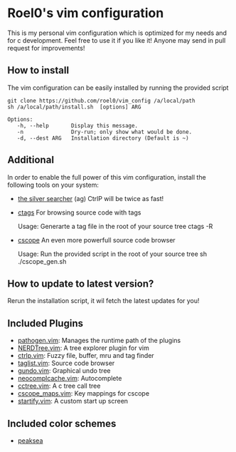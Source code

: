 # Roel0's vim configuration

This is my personal vim configuration which is optimized for my needs and for c development. Feel free to use it if you like it!
Anyone may send in pull request for improvements!


## How to install

The vim configuration can be easily installed by running the provided script

	git clone https://github.com/roel0/vim_config /a/local/path
	sh /a/local/path/install.sh  [options] ARG

	Options:
	   -h, --help       Display this message.
	   -n               Dry-run; only show what would be done.
	   -d, --dest ARG   Installation directory (Default is ~)

## Additional 

In order to enable the full power of this vim configuration, install the following tools on your system:

* [the silver searcher](https://github.com/ggreer/the_silver_searcher) (ag) CtrlP will be twice as fast! 
* [ctags](https://sourceforge.net/projects/ctags/) For browsing source code with tags

	Usage: Generarte a tag file in the root of your source tree
	ctags -R
	
* [cscope](http://cscope.sourceforge.net/) An even more powerfull source code browser

	Usage: Run the provided script in the root of your source tree
	sh ./cscope_gen.sh

## How to update to latest version?

Rerun the installation script, it wil fetch the latest updates for you!



## Included Plugins


* [pathogen.vim](https://github.com/tpope/vim-pathogen): Manages the runtime path of the plugins
* [NERDTree.vim](https://github.com/scrooloose/nerdtree): A tree explorer plugin for vim
* [ctrlp.vim](https://github.com/ctrlpvim/ctrlp.vim): Fuzzy file, buffer, mru and tag finder
* [taglist.vim](https://github.com/vim-scripts/taglist.vim): Source code browser
* [gundo.vim](https://github.com/sjl/gundo.vim): Graphical undo tree
* [neocomplcache.vim](https://github.com/Shougo/neocomplcache.vim): Autocomplete
* [cctree.vim](https://github.com/hari-rangarajan/CCTree): A c tree call tree
* [cscope_maps.vim](https://github.com/chazy/cscope_maps): Key mappings for cscope
* [startify.vim](https://github.com/mhinz/vim-startify): A custom start up screen

## Included color schemes

* [peaksea](https://github.com/vim-scripts/peaksea)

